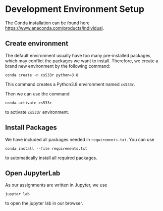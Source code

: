 # Development Environment Setup

The Conda installation can be found here https://www.anaconda.com/products/individual.

## Create environment

The default environment usually have too many pre-installed packages, which may conflict the packages we want to install. Therefore, we create a brand new environment by the following command:

```
conda create -n cs533r python=3.8
```

This command creates a Python3.8 environment named `cs533r`.

Then we can use the command 

```
conda activate cs533r
```

to activate `cs533r` environment.

## Install Packages

We have included all packages needed in `requirements.txt`. You can use

```
conda install --file requirements.txt
```

to automatically install all required packages.

## Open JupyterLab

As our assignments are written in Jupyter, we use

```
jupyter lab
```

to open the jupyter lab in our browser.
